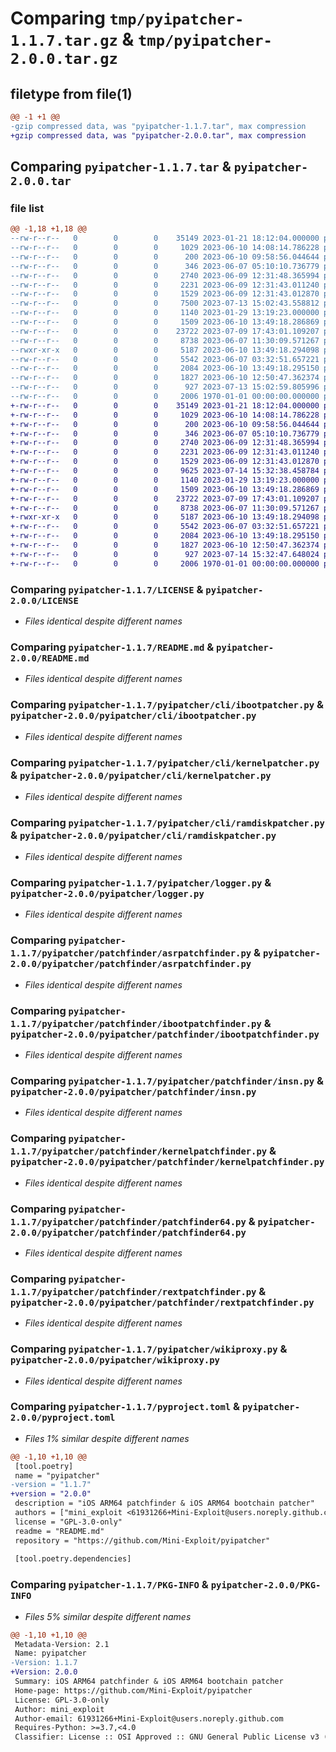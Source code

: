 # Comparing `tmp/pyipatcher-1.1.7.tar.gz` & `tmp/pyipatcher-2.0.0.tar.gz`

## filetype from file(1)

```diff
@@ -1 +1 @@
-gzip compressed data, was "pyipatcher-1.1.7.tar", max compression
+gzip compressed data, was "pyipatcher-2.0.0.tar", max compression
```

## Comparing `pyipatcher-1.1.7.tar` & `pyipatcher-2.0.0.tar`

### file list

```diff
@@ -1,18 +1,18 @@
--rw-r--r--   0        0        0    35149 2023-01-21 18:12:04.000000 pyipatcher-1.1.7/LICENSE
--rw-r--r--   0        0        0     1029 2023-06-10 14:08:14.786228 pyipatcher-1.1.7/README.md
--rw-r--r--   0        0        0      200 2023-06-10 09:58:56.044644 pyipatcher-1.1.7/pyipatcher/__init__.py
--rw-r--r--   0        0        0      346 2023-06-07 05:10:10.736779 pyipatcher-1.1.7/pyipatcher/__main__.py
--rw-r--r--   0        0        0     2740 2023-06-09 12:31:48.365994 pyipatcher-1.1.7/pyipatcher/cli/ibootpatcher.py
--rw-r--r--   0        0        0     2231 2023-06-09 12:31:43.011240 pyipatcher-1.1.7/pyipatcher/cli/kernelpatcher.py
--rw-r--r--   0        0        0     1529 2023-06-09 12:31:43.012870 pyipatcher-1.1.7/pyipatcher/cli/ramdiskpatcher.py
--rw-r--r--   0        0        0     7500 2023-07-13 15:02:43.558812 pyipatcher-1.1.7/pyipatcher/ipatcher.py
--rw-r--r--   0        0        0     1140 2023-01-29 13:19:23.000000 pyipatcher-1.1.7/pyipatcher/logger.py
--rw-r--r--   0        0        0     1509 2023-06-10 13:49:18.286869 pyipatcher-1.1.7/pyipatcher/patchfinder/asrpatchfinder.py
--rw-r--r--   0        0        0    23722 2023-07-09 17:43:01.109207 pyipatcher-1.1.7/pyipatcher/patchfinder/ibootpatchfinder.py
--rw-r--r--   0        0        0     8738 2023-06-07 11:30:09.571267 pyipatcher-1.1.7/pyipatcher/patchfinder/insn.py
--rwxr-xr-x   0        0        0     5187 2023-06-10 13:49:18.294098 pyipatcher-1.1.7/pyipatcher/patchfinder/kernelpatchfinder.py
--rw-r--r--   0        0        0     5542 2023-06-07 03:32:51.657221 pyipatcher-1.1.7/pyipatcher/patchfinder/patchfinder64.py
--rw-r--r--   0        0        0     2084 2023-06-10 13:49:18.295150 pyipatcher-1.1.7/pyipatcher/patchfinder/rextpatchfinder.py
--rw-r--r--   0        0        0     1827 2023-06-10 12:50:47.362374 pyipatcher-1.1.7/pyipatcher/wikiproxy.py
--rw-r--r--   0        0        0      927 2023-07-13 15:02:59.805996 pyipatcher-1.1.7/pyproject.toml
--rw-r--r--   0        0        0     2006 1970-01-01 00:00:00.000000 pyipatcher-1.1.7/PKG-INFO
+-rw-r--r--   0        0        0    35149 2023-01-21 18:12:04.000000 pyipatcher-2.0.0/LICENSE
+-rw-r--r--   0        0        0     1029 2023-06-10 14:08:14.786228 pyipatcher-2.0.0/README.md
+-rw-r--r--   0        0        0      200 2023-06-10 09:58:56.044644 pyipatcher-2.0.0/pyipatcher/__init__.py
+-rw-r--r--   0        0        0      346 2023-06-07 05:10:10.736779 pyipatcher-2.0.0/pyipatcher/__main__.py
+-rw-r--r--   0        0        0     2740 2023-06-09 12:31:48.365994 pyipatcher-2.0.0/pyipatcher/cli/ibootpatcher.py
+-rw-r--r--   0        0        0     2231 2023-06-09 12:31:43.011240 pyipatcher-2.0.0/pyipatcher/cli/kernelpatcher.py
+-rw-r--r--   0        0        0     1529 2023-06-09 12:31:43.012870 pyipatcher-2.0.0/pyipatcher/cli/ramdiskpatcher.py
+-rw-r--r--   0        0        0     9625 2023-07-14 15:32:38.458784 pyipatcher-2.0.0/pyipatcher/ipatcher.py
+-rw-r--r--   0        0        0     1140 2023-01-29 13:19:23.000000 pyipatcher-2.0.0/pyipatcher/logger.py
+-rw-r--r--   0        0        0     1509 2023-06-10 13:49:18.286869 pyipatcher-2.0.0/pyipatcher/patchfinder/asrpatchfinder.py
+-rw-r--r--   0        0        0    23722 2023-07-09 17:43:01.109207 pyipatcher-2.0.0/pyipatcher/patchfinder/ibootpatchfinder.py
+-rw-r--r--   0        0        0     8738 2023-06-07 11:30:09.571267 pyipatcher-2.0.0/pyipatcher/patchfinder/insn.py
+-rwxr-xr-x   0        0        0     5187 2023-06-10 13:49:18.294098 pyipatcher-2.0.0/pyipatcher/patchfinder/kernelpatchfinder.py
+-rw-r--r--   0        0        0     5542 2023-06-07 03:32:51.657221 pyipatcher-2.0.0/pyipatcher/patchfinder/patchfinder64.py
+-rw-r--r--   0        0        0     2084 2023-06-10 13:49:18.295150 pyipatcher-2.0.0/pyipatcher/patchfinder/rextpatchfinder.py
+-rw-r--r--   0        0        0     1827 2023-06-10 12:50:47.362374 pyipatcher-2.0.0/pyipatcher/wikiproxy.py
+-rw-r--r--   0        0        0      927 2023-07-14 15:32:47.648024 pyipatcher-2.0.0/pyproject.toml
+-rw-r--r--   0        0        0     2006 1970-01-01 00:00:00.000000 pyipatcher-2.0.0/PKG-INFO
```

### Comparing `pyipatcher-1.1.7/LICENSE` & `pyipatcher-2.0.0/LICENSE`

 * *Files identical despite different names*

### Comparing `pyipatcher-1.1.7/README.md` & `pyipatcher-2.0.0/README.md`

 * *Files identical despite different names*

### Comparing `pyipatcher-1.1.7/pyipatcher/cli/ibootpatcher.py` & `pyipatcher-2.0.0/pyipatcher/cli/ibootpatcher.py`

 * *Files identical despite different names*

### Comparing `pyipatcher-1.1.7/pyipatcher/cli/kernelpatcher.py` & `pyipatcher-2.0.0/pyipatcher/cli/kernelpatcher.py`

 * *Files identical despite different names*

### Comparing `pyipatcher-1.1.7/pyipatcher/cli/ramdiskpatcher.py` & `pyipatcher-2.0.0/pyipatcher/cli/ramdiskpatcher.py`

 * *Files identical despite different names*

### Comparing `pyipatcher-1.1.7/pyipatcher/logger.py` & `pyipatcher-2.0.0/pyipatcher/logger.py`

 * *Files identical despite different names*

### Comparing `pyipatcher-1.1.7/pyipatcher/patchfinder/asrpatchfinder.py` & `pyipatcher-2.0.0/pyipatcher/patchfinder/asrpatchfinder.py`

 * *Files identical despite different names*

### Comparing `pyipatcher-1.1.7/pyipatcher/patchfinder/ibootpatchfinder.py` & `pyipatcher-2.0.0/pyipatcher/patchfinder/ibootpatchfinder.py`

 * *Files identical despite different names*

### Comparing `pyipatcher-1.1.7/pyipatcher/patchfinder/insn.py` & `pyipatcher-2.0.0/pyipatcher/patchfinder/insn.py`

 * *Files identical despite different names*

### Comparing `pyipatcher-1.1.7/pyipatcher/patchfinder/kernelpatchfinder.py` & `pyipatcher-2.0.0/pyipatcher/patchfinder/kernelpatchfinder.py`

 * *Files identical despite different names*

### Comparing `pyipatcher-1.1.7/pyipatcher/patchfinder/patchfinder64.py` & `pyipatcher-2.0.0/pyipatcher/patchfinder/patchfinder64.py`

 * *Files identical despite different names*

### Comparing `pyipatcher-1.1.7/pyipatcher/patchfinder/rextpatchfinder.py` & `pyipatcher-2.0.0/pyipatcher/patchfinder/rextpatchfinder.py`

 * *Files identical despite different names*

### Comparing `pyipatcher-1.1.7/pyipatcher/wikiproxy.py` & `pyipatcher-2.0.0/pyipatcher/wikiproxy.py`

 * *Files identical despite different names*

### Comparing `pyipatcher-1.1.7/pyproject.toml` & `pyipatcher-2.0.0/pyproject.toml`

 * *Files 1% similar despite different names*

```diff
@@ -1,10 +1,10 @@
 [tool.poetry]
 name = "pyipatcher"
-version = "1.1.7"
+version = "2.0.0"
 description = "iOS ARM64 patchfinder & iOS ARM64 bootchain patcher"
 authors = ["mini_exploit <61931266+Mini-Exploit@users.noreply.github.com>"]
 license = "GPL-3.0-only"
 readme = "README.md"
 repository = "https://github.com/Mini-Exploit/pyipatcher"
 
 [tool.poetry.dependencies]
```

### Comparing `pyipatcher-1.1.7/PKG-INFO` & `pyipatcher-2.0.0/PKG-INFO`

 * *Files 5% similar despite different names*

```diff
@@ -1,10 +1,10 @@
 Metadata-Version: 2.1
 Name: pyipatcher
-Version: 1.1.7
+Version: 2.0.0
 Summary: iOS ARM64 patchfinder & iOS ARM64 bootchain patcher
 Home-page: https://github.com/Mini-Exploit/pyipatcher
 License: GPL-3.0-only
 Author: mini_exploit
 Author-email: 61931266+Mini-Exploit@users.noreply.github.com
 Requires-Python: >=3.7,<4.0
 Classifier: License :: OSI Approved :: GNU General Public License v3 (GPLv3)
```

